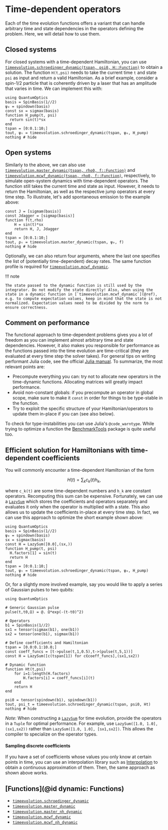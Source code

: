 # Time-dependent operators

Each of the time evolution functions offers a variant that can handle arbitrary time and state dependencies in the operators defining the problem. Here, we will detail how to use them.

## Closed systems

For closed systems with a time-dependent Hamiltonian, you can use [`timeevolution.schroedinger_dynamic(tspan, psi0, H::Function)`](@ref) to obtain a solution. The function `H(t,psi)` needs to take the current time `t` and state `psi` as input and return a valid Hamiltonian. As a brief example, consider a spin-1/2 particle that is coherently driven by a laser that has an amplitude that varies in time. We can implement this with:

```@example timeevolution_dynamic
using QuantumOptics
basis = SpinBasis(1//2)
ψ₀ = spindown(basis)
const sx = sigmax(basis)
function H_pump(t, psi)
  return sin(t)*sx
end
tspan = [0:0.1:10;]
tout, ψₜ = timeevolution.schroedinger_dynamic(tspan, ψ₀, H_pump)
nothing # hide
```

## Open systems

Similarly to the above, we can also use [`timeevolution.master_dynamic(tspan, rho0, f::Function)`](@ref) and [`timeevolution.mcwf_dynamic(tspan, rho0, f::Function)`](@ref), respectively, to simulate open-system dynamics with time-dependent operators. The function still takes the current time and state as input. However, it needs to return the Hamiltonian, as well as the respective jump operators at every time step. To illustrate, let's add spontaneous emission to the example above:

```@example timeevolution_dynamic
const J = [sigmam(basis)]
const Jdagger = [sigmap(basis)]
function f(t,rho)
    H = sin(t)*sx
    return H, J, Jdagger
end
tspan = [0:0.1:10;]
tout, ρₜ = timeevolution.master_dynamic(tspan, ψ₀, f)
nothing # hide
```

Optionally, we can also return four arguments, where the last one specifies the list of (potentially time-dependent) decay rates. The same function profile is required for [`timeevolution.mcwf_dynamic`](@ref).

!!! note

    The state passed to the dynamic function is still used by the integrator. Do not modify the state directly! Also, when using the state in a dynamic function in [`timeevolution.mcwf_dynamic`](@ref), e.g. to compute expectation values, keep in mind that the state is not normalized. Expectation values need to be divided by the norm to ensure correctness.

## Comment on performance

The functional approach to time-dependent problems gives you a lot of freedom as you can implement almost arbitrary time and state dependencies. However, it also makes you responsible for performance as the functions passed into the time evolution are time-critical (they are evaluated at every time step the solver takes). For general tips on writing performant Julia code, see the official [Julia manual](https://docs.julialang.org/en/v1/manual/performance-tips/). To summarize, the most relevant points are:

- Precompute everything you can: try not to allocate new operators in the time-dynamic functions. Allocating matrices will greatly impact performance.
- Avoid non-constant globals: if you precompute an operator in global scope, make sure to make it `const` in order for things to be type-stable in the function.
- Try to exploit the specific structure of your Hamiltonian/operators to update them in-place if you can (see also below).

To check for type-instabilities you can use Julia's `@code_warntype`. While trying to optimize a function the [BenchmarkTools](https://github.com/JuliaCI/BenchmarkTools.jl) package is quite useful too.


## Efficient solution for Hamiltonians with time-dependent coefficients

You will commonly encounter a time-dependent Hamiltonian of the form

```math
H(t) = \sum_k c_k(t) h_k,
```

where ``c_k(t)`` are some time-dependent numbers and ``h_k`` are constant operators. Recomputing this sum can be expensive. Fortunately, we can use a [`LazySum`](@ref) which stores the coefficients and operators separately and evaluates it only when the operator is multiplied with a state. This also allows us to update the coefficients in-place at every time step. In fact, we can use this approach to optimize the short example shown above:

```@example timedependent-coefficients
using QuantumOptics
basis = SpinBasis(1//2)
ψ₀ = spindown(basis)
sx = sigmax(basis)
const H = LazySum([0.0],(sx,))
function H_pump(t, psi)
  H.factors[1] = sin(t)
  return H
end
tspan = [0:0.1:10;]
tout, ψₜ = timeevolution.schroedinger_dynamic(tspan, ψ₀, H_pump)
nothing # hide
```

Or, for a slightly more involved example, say you would like to apply a series of Gaussian pulses to two qubits:

```@example serial-pulses
using QuantumOptics

# Generic Gaussian pulse
pulse(t,t0,Ω) = @. Ω*exp(-(t-t0)^2)

# Operators
b1 = SpinBasis(1//2)
sx1 = tensor(sigmax(b1), one(b1))
sx2 = tensor(one(b1), sigmax(b1))

# Define coefficients and Hamiltonian
tspan = [0.0:0.1:10.0;]
const coeff_funcs = [t->pulse(t,1,0.5),t->(pulse(t,5,1))]
const H = LazySum([c(tspan[1]) for c∈coeff_funcs],(sx1,sx2))

# Dynamic function
function Ht(t,psi)
    for i=1:length(H.factors)
        H.factors[i] = coeff_funcs[i](t)
    end
    return H
end

psi0 = tensor(spindown(b1), spindown(b1))
tout, psi_t = timeevolution.schroedinger_dynamic(tspan, psi0, Ht)
nothing # hide
```
*Note*: When constructing a [`LazySum`](@ref) for time evolution, provide the operators in a `Tuple` for optimal performance. For example, use `LazySum([1.0, 1.0], (sx1,sx2))` rather than `LazySum([1.0, 1.0], [sx1,sx2])`. This allows the compiler to specialize on the operator types.


#### Sampling discrete coefficients

If you have a set of coefficients whose values you only know at certain points in time, you can use an interpolation library such as [Interpolation](https://github.com/JuliaMath/Interpolations.jl) to obtain a continuous approximation of them. Then, the same approach as shown above works.


## [Functions](@id dynamic: Functions)

* [`timeevolution.schroedinger_dynamic`](@ref)
* [`timeevolution.master_dynamic`](@ref)
* [`timeevolution.master_nh_dynamic`](@ref)
* [`timeevolution.mcwf_dynamic`](@ref)
* [`timeevolution.mcwf_nh_dynamic`](@ref)
